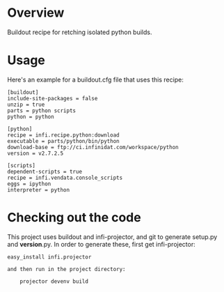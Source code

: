 Overview
========
Buildout recipe for retching isolated python builds.

Usage
=====

Here's an example for a buildout.cfg file that uses this recipe:

    [buildout]
    include-site-packages = false
    unzip = true
    parts = python scripts
    python = python

    [python]
    recipe = infi.recipe.python:download
    executable = parts/python/bin/python
    download-base = ftp://ci.infinidat.com/workspace/python
    version = v2.7.2.5

    [scripts]
    dependent-scripts = true
    recipe = infi.vendata.console_scripts
    eggs = ipython
    interpreter = python

Checking out the code
=====================

This project uses buildout and infi-projector, and git to generate setup.py and __version__.py.
In order to generate these, first get infi-projector:

    easy_install infi.projector

    and then run in the project directory:

        projector devenv build

